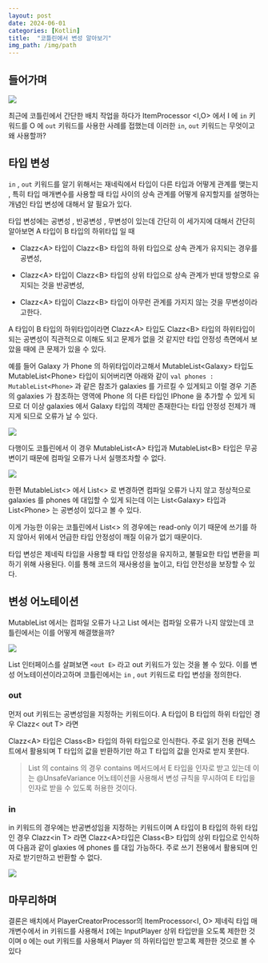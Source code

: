 ```yaml
---
layout: post
date: 2024-06-01
categories: [Kotlin]
title:  "코틀린에서 변성 알아보기"
img_path: /img/path
---
```


## 들어가며

![](/in_out/first.png)

최근에 코틀린에서 간단한 배치 작업을 하다가 ItemProcessor <I,O> 에서 I 에 `in` 키워드를 O 에 `out` 키워드를 사용한 사례를 접했는데 이러한 `in`, `out` 키워드는 무엇이고 왜 사용할까?


## 타입 변성

`in` , `out` 키워드를 알기 위해서는 재네릭에서 타입이 다른 타입과 어떻게 관계를 맺는지 , 특히 타입 매개변수를 사용할 때 타입 사이의 상속 관계를 어떻게 유지할지를 설명하는 개념인 타입 변성에 대해서 알 필요가 있다.

타입 변성에는 공변성 , 반공변성 , 무변성이 있는데 간단히 이 세가지에 대해서 간단히 알아보면 A 타입이 B 타입의 하위타입 일 때 

- Clazz\<A> 타입이 Clazz\<B> 타입의 하위 타입으로 상속 관계가 유지되는 경우를 공변성,

- Clazz\<A> 타입이 Clazz\<B> 타입의 상위 타입으로 상속 관계가 반대 방향으로 유지되는 것을 반공변성,

- Clazz\<A> 타입이 Clazz\<B> 타입이 아무런 관계를 가지지 않는 것을 무변성이라고한다.

A 타입이 B 타입의 하위타입이라면  Clazz\<A> 타입도 Clazz\<B> 타입의 하위타입이 되는 공변성이 직관적으로 이해도 되고 문제가 없을 것 같지만 타입 안정성 측면에서 보았을 때에 큰 문제가 있을 수 있다.

예를 들어 Galaxy 가 Phone 의 하위타입이라고해서 MutableList\<Galaxy> 타입도 MutableList\<Phone>  타입이 되어버리면 아래와 같이 `val phones :  MutableList<Phone>` 과 같은 참조가 galaxies 를 가르킬 수 있게되고 이럴 경우 기존의 galaxies 가 참조하는 영역에 Phone 의 다른 타입인 IPhone 을 추가할 수 있게 되므로 더 이상 galaxies 에서 Galaxy 타입의 객체만 존재한다는 타입 안정성 전제가 깨지게 되므로 오류가 날 수 있다.

![](/in_out/second.png)

다행이도 코틀린에서 이 경우  MutableList\<A> 타입과 MutableList\<B> 타입은 무공변이기 때문에 컴파일 오류가 나서 실행조차할 수 없다.

![](/in_out/thrid.png)

한편  MutableList<> 에서 List<> 로 변경하면 컴파일 오류가 나지 않고 정상적으로 galaxies 를 phones 에 대입할 수 있게 되는데 이는 List\<Galaxy> 타입과 List\<Phone>  는 공변성이 있다고 볼 수 있다.

이게 가능한 이유는 코틀린에서 List<> 의 경우에는 read-only 이기 때문에 쓰기를 하지 않아서 위에서 언급한 타입 안정성이 깨질 이유가 없기 때문이다.

타입 변성은 제네릭 타입을 사용할 때 타입 안정성을 유지하고, 불필요한 타입 변환을 피하기 위해 사용된다. 이를 통해 코드의 재사용성을 높이고, 타입 안전성을 보장할 수 있다.


## 변성 어노테이션

MutableList 에서는 컴파일 오류가 나고 List 에서는 컴파일 오류가 나지 않았는데 코틀린에서는 이를 어떻게 해결했을까? 

![](/in_out/four.png)

List 인터페이스를 살펴보면 `<out E>` 라고 out 키워드가 있는 것을 볼 수 있다. 이를 변성 어노테이션이라고하며 코틀린에서는 `in` , `out` 키워드로 타입 변성을 정의한다.

### out
먼저 out 키워드는 공변성임을 지정하는 키워드이다. A 타입이 B 타입의 하위 타입인 경우 Clazz< out T> 라면 

Clazz\<A> 타입은 Class\<B> 타입의 하위 타입으로 인식한다. 주로 읽기 전용 컨텍스트에서 활용되며  T 타입의 값을 반환하기만 하고 T 타입의 값을 인자로 받지 못한다.

> List 의 contains 의 경우 contains 메서드에서 E 타입을  인자로 받고 있는데 이는 @UnsafeVariance 어노테이션을 사용해서 변성 규칙을 무시하여 E 타입을 인자로 받을 수 있도록 허용한 것이다.

### in

in 키워드의 경우에는 반공변성임을 지정하는 키워드이며 A 타입이 B 타입의 하위 타입인 경우 Clazz\<in T> 라면 Clazz\<A>타입은 Class\<B> 타입의 상위 타입으로 인식하여 다음과 같이 glaxies 에 phones 를 대입 가능하다. 주로 쓰기 전용에서 활용되며 인자로 받기만하고 반환할 수 없다.

![](/in_out/five.png)

## 마무리하며

결론은  배치에서 PlayerCreatorProcessor의 ItemProcessor<I, O> 제네릭 타입 매개변수에서 in 키워드를 사용해서 `I`에는 InputPlayer 상위 타입만을 오도록 제한한 것이며 `O` 에는 out 키워드를 사용해서 Player 의 하위타입만 받고록 제한한 것으로 볼 수 있다